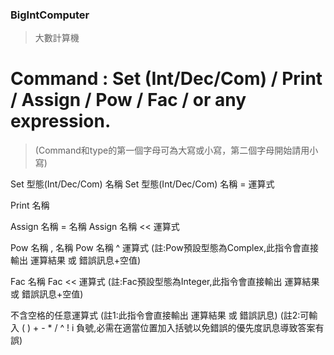 ### BigIntComputer
>大數計算機

# Command : Set (Int/Dec/Com) / Print / Assign / Pow / Fac / or any expression.
>(Command和type的第一個字母可為大寫或小寫，第二個字母開始請用小寫)

Set 型態(Int/Dec/Com) 名稱
Set 型態(Int/Dec/Com) 名稱 = 運算式

Print 名稱

Assign 名稱 = 名稱
Assign 名稱 << 運算式

Pow 名稱 , 名稱
Pow 名稱 ^ 運算式
(註:Pow預設型態為Complex,此指令會直接輸出 運算結果 或 錯誤訊息+空值)

Fac 名稱
Fac << 運算式
(註:Fac預設型態為Integer,此指令會直接輸出 運算結果 或 錯誤訊息+空值)

不含空格的任意運算式
(註1:此指令會直接輸出 運算結果 或 錯誤訊息)
(註2:可輸入 ( ) + - * / ^ ! i 負號,必需在適當位置加入括號以免錯誤的優先度訊息導致答案有誤)
